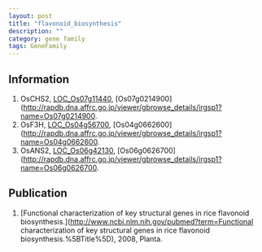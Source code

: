 ```yaml
---
layout: post
title: "flavonoid_biosynthesis"
description: ""
category: gene family
tags: GeneFamily
---
```


## Information
1. OsCHS2, [LOC_Os07g11440](http://rice.plantbiology.msu.edu/cgi-bin/ORF_infopage.cgi?orf=LOC_Os07g11440), [Os07g0214900](http://rapdb.dna.affrc.go.jp/viewer/gbrowse_details/irgsp1?name=Os07g0214900.
2. OsF3H, [LOC_Os04g56700](http://rice.plantbiology.msu.edu/cgi-bin/ORF_infopage.cgi?orf=LOC_Os04g56700), [Os04g0662600](http://rapdb.dna.affrc.go.jp/viewer/gbrowse_details/irgsp1?name=Os04g0662600.
3. OsANS2, [LOC_Os06g42130](http://rice.plantbiology.msu.edu/cgi-bin/ORF_infopage.cgi?orf=LOC_Os06g42130), [Os06g0626700](http://rapdb.dna.affrc.go.jp/viewer/gbrowse_details/irgsp1?name=Os06g0626700.

## Publication
1. [Functional characterization of key structural genes in rice flavonoid biosynthesis.](http://www.ncbi.nlm.nih.gov/pubmed?term=Functional characterization of key structural genes in rice flavonoid biosynthesis.%5BTitle%5D), 2008, Planta.


